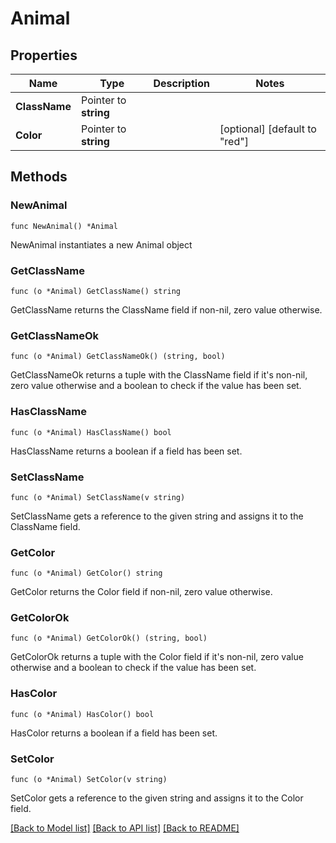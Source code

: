 # Animal

## Properties

Name | Type | Description | Notes
------------ | ------------- | ------------- | -------------
**ClassName** | Pointer to **string** |  | 
**Color** | Pointer to **string** |  | [optional] [default to "red"]

## Methods

### NewAnimal

`func NewAnimal() *Animal`

NewAnimal instantiates a new Animal object

### GetClassName

`func (o *Animal) GetClassName() string`

GetClassName returns the ClassName field if non-nil, zero value otherwise.

### GetClassNameOk

`func (o *Animal) GetClassNameOk() (string, bool)`

GetClassNameOk returns a tuple with the ClassName field if it's non-nil, zero value otherwise
and a boolean to check if the value has been set.

### HasClassName

`func (o *Animal) HasClassName() bool`

HasClassName returns a boolean if a field has been set.

### SetClassName

`func (o *Animal) SetClassName(v string)`

SetClassName gets a reference to the given string and assigns it to the ClassName field.

### GetColor

`func (o *Animal) GetColor() string`

GetColor returns the Color field if non-nil, zero value otherwise.

### GetColorOk

`func (o *Animal) GetColorOk() (string, bool)`

GetColorOk returns a tuple with the Color field if it's non-nil, zero value otherwise
and a boolean to check if the value has been set.

### HasColor

`func (o *Animal) HasColor() bool`

HasColor returns a boolean if a field has been set.

### SetColor

`func (o *Animal) SetColor(v string)`

SetColor gets a reference to the given string and assigns it to the Color field.


[[Back to Model list]](../README.md#documentation-for-models) [[Back to API list]](../README.md#documentation-for-api-endpoints) [[Back to README]](../README.md)


